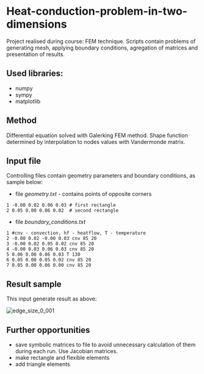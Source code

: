 # Heat-conduction-problem-in-two-dimensions
Project realised during course: FEM technique. Scripts contain problems of generating mesh, applying boundary conditions, agregation of matrices and presentation of results.

## Used libraries:
 - numpy
 - sympy
 - matplotlib

## Method

Differential equation solved with Galerking FEM method. Shape function determined by interpolation to nodes values with Vandermonde matrix.

## Input file

Controlling files contain geometry parameters and boundary conditions, as sample below:

 - file *geometry.txt* - contains points of opposite corners

`
1 -0.00 0.02 0.06 0.03 # first rectangle `<br>`2 0.05 0.00 0.06 0.02  # second rectangle`

 - file *boundary_conditions.txt*

`1 #cnv - convection, hf - heatflow, T - temperature`<br>`2 -0.00 0.02 -0.00 0.03 cnv 85 20 `<br>`3 -0.00 0.02 0.05 0.02 cnv 85 20 `<br>`4 -0.00 0.03 0.06 0.03 cnv 85 20 `<br>`5 0.06 0.00 0.06 0.03 T 130 `<br>`6 0.05 0.00 0.05 0.02 cnv 85 20`<br>`7 0.05 0.00 0.06 0.00 cnv 85 20`

## Result sample

This input generate result as above:

![edge_size_0_001](https://github.com/Czesiek1701/Heat-conduction-problem-in-two-dimensions/assets/157902583/1ccd8295-e638-4c37-bdfc-f930a4aecae7)

## Further opportunities
 - save symbolic matrices to file to avoid unnecessary calculation of them during each run. Use Jacobian matrices.
 - make rectangle and flexible elements
 - add triangle elements


